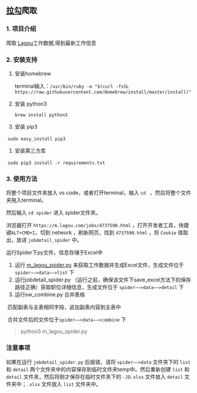 ## [拉勾](http://www.lagou.com/)爬取 

### 1. 项目介绍

爬取 [Lagou](www.lagou.com)工作数据,得到最新工作信息  

### 2. 安装支持

1. 安装homebrew

    terminal输入：`/usr/bin/ruby -e "$(curl -fsSL https://raw.githubusercontent.com/Homebrew/install/master/install)"`

2. 安装 python3

    `brew install python3`

3. 安装 pip3

​        `sudo easy_install pip3`

1. 安装第三方库

​        `sudo pip3 install -r requirements.txt`

### 3. 使用方法

将整个项目文件夹放入 vs code，或者打开terminal，输入 `cd ` ，然后将整个文件夹拖入terminal。

然后输入 `cd spider` 进入 spider文件夹。

浏览器打开 `https://m.lagou.com/jobs/4737590.html` ，打开开发者工具，快捷键`ALT+CMD+I`，切到 network ，刷新网页，找到 `4737590.html` ，将 `Cookie` 值取出，放进 `jobdetail_spider` 中。

运行Spider下py文件，信息存储于Excel中

1. 运行 [m_lagou_spider.py](spider/m_lagou_spider.py) 来获取工作数据并生成Excel文件，生成文件位于 `spider——>data——>list` 下
2. 运行jobdetail_spider.py （运行之前，确保该文件下save_excel方法下的保存路径正确）获取职位详细信息，生成文件位于 `spider——>data——>detail` 下
3. 运行sw_combine.py 合并表格

​    匹配副表与主表相同字段，追加副表内容到主表中

​    合并文件后的文件位于`spider——>data——>combine` 下

> python3 m_lagou_spider.py

### 注意事项

如果在运行 `jobdetail_spider.py` 后报错，请将 `spider——>data` 文件夹下的 `list` 和 `detail` 两个文件夹中的内容保存到临时文件夹temp中。然后重新创建 `list` 和 `detail` 文件夹，然后将刚才保存在临时文件夹下的 `-JD.xlsx` 文件放入 `detail` 文件夹中；`.xlsx` 文件放入 `list` 文件夹中。